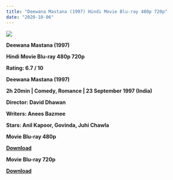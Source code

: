 ```yaml
---
title: "Deewana Mastana (1997) Hindi Movie Blu-ray 480p 720p"
date: "2020-10-06"
---
```


[**![](https://1.bp.blogspot.com/-eBW0-zEgTyI/Xuhs_QriNvI/AAAAAAAADUY/UqBizkTP9hkpXKgyHYkIob-nag1tnVYIwCLcBGAsYHQ/s1600/00piu5egy.jpg)**](https://1.bp.blogspot.com/-eBW0-zEgTyI/Xuhs_QriNvI/AAAAAAAADUY/UqBizkTP9hkpXKgyHYkIob-nag1tnVYIwCLcBGAsYHQ/s1600/00piu5egy.jpg)

 **Deewana Mastana (1997)**

**Hindi Movie Blu-ray 480p 720p** 

**Rating: 6.7 / 10** 

**Deewana Mastana (1997)**

**2h 20min | Comedy, Romance | 23 September 1997 (India)**

**Director: David Dhawan**

**Writers: Anees Bazmee**

**Stars: Anil Kapoor, Govinda, Juhi Chawla**

 **Movie Blu-ray 480p** 

**[Download](http://hallan.club/ddjw4bp0tb8h)** 

 **Movie Blu-ray 720p** 

**[Download](http://hallan.club/ddjw4bp0tb8h)**
